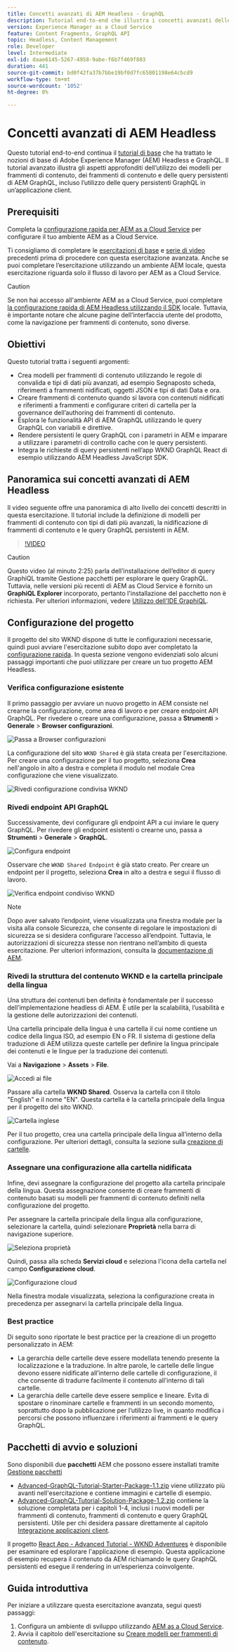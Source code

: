 ```yaml
---
title: Concetti avanzati di AEM Headless - GraphQL
description: Tutorial end-to-end che illustra i concetti avanzati delle API GraphQL di Adobe Experience Manager (AEM).
version: Experience Manager as a Cloud Service
feature: Content Fragments, GraphQL API
topic: Headless, Content Management
role: Developer
level: Intermediate
exl-id: daae6145-5267-4958-9abe-f6b7f469f803
duration: 441
source-git-commit: bd0f42fa37b7bbe19bf0d7fc65801198e64cbcd9
workflow-type: tm+mt
source-wordcount: '1052'
ht-degree: 0%

---
```


# Concetti avanzati di AEM Headless

Questo tutorial end-to-end continua il [tutorial di base](../multi-step/overview.md) che ha trattato le nozioni di base di Adobe Experience Manager (AEM) Headless e GraphQL. Il tutorial avanzato illustra gli aspetti approfonditi dell’utilizzo dei modelli per frammenti di contenuto, dei frammenti di contenuto e delle query persistenti di AEM GraphQL, incluso l’utilizzo delle query persistenti GraphQL in un’applicazione client.

## Prerequisiti

Completa la [configurazione rapida per AEM as a Cloud Service](../quick-setup/cloud-service.md) per configurare il tuo ambiente AEM as a Cloud Service.

Ti consigliamo di completare le [esercitazioni di base](../multi-step/overview.md) e [serie di video](../video-series/modeling-basics.md) precedenti prima di procedere con questa esercitazione avanzata. Anche se puoi completare l’esercitazione utilizzando un ambiente AEM locale, questa esercitazione riguarda solo il flusso di lavoro per AEM as a Cloud Service.

>[!CAUTION]
>
>Se non hai accesso all&#39;ambiente AEM as a Cloud Service, puoi completare [la configurazione rapida di AEM Headless utilizzando il SDK](https://experienceleague.adobe.com/docs/experience-manager-learn/getting-started-with-aem-headless/graphql/quick-setup/local-sdk.html) locale. Tuttavia, è importante notare che alcune pagine dell’interfaccia utente del prodotto, come la navigazione per frammenti di contenuto, sono diverse.



## Obiettivi

Questo tutorial tratta i seguenti argomenti:

* Crea modelli per frammenti di contenuto utilizzando le regole di convalida e tipi di dati più avanzati, ad esempio Segnaposto scheda, riferimenti a frammenti nidificati, oggetti JSON e tipi di dati Data e ora.
* Creare frammenti di contenuto quando si lavora con contenuti nidificati e riferimenti a frammenti e configurare criteri di cartella per la governance dell’authoring dei frammenti di contenuto.
* Esplora le funzionalità API di AEM GraphQL utilizzando le query GraphQL con variabili e direttive.
* Rendere persistenti le query GraphQL con i parametri in AEM e imparare a utilizzare i parametri di controllo cache con le query persistenti.
* Integra le richieste di query persistenti nell’app WKND GraphQL React di esempio utilizzando AEM Headless JavaScript SDK.

## Panoramica sui concetti avanzati di AEM Headless

Il video seguente offre una panoramica di alto livello dei concetti descritti in questa esercitazione. Il tutorial include la definizione di modelli per frammenti di contenuto con tipi di dati più avanzati, la nidificazione di frammenti di contenuto e le query GraphQL persistenti in AEM.

>[!VIDEO](https://video.tv.adobe.com/v/340035?quality=12&learn=on)

>[!CAUTION]
>
>Questo video (al minuto 2:25) parla dell’installazione dell’editor di query GraphiQL tramite Gestione pacchetti per esplorare le query GraphQL. Tuttavia, nelle versioni più recenti di AEM as Cloud Service è fornito un **GraphiQL Explorer** incorporato, pertanto l&#39;installazione del pacchetto non è richiesta. Per ulteriori informazioni, vedere [Utilizzo dell&#39;IDE GraphiQL](https://experienceleague.adobe.com/docs/experience-manager-cloud-service/content/headless/graphql-api/graphiql-ide.html).


## Configurazione del progetto

Il progetto del sito WKND dispone di tutte le configurazioni necessarie, quindi puoi avviare l&#39;esercitazione subito dopo aver completato la [configurazione rapida](../quick-setup/cloud-service.md). In questa sezione vengono evidenziati solo alcuni passaggi importanti che puoi utilizzare per creare un tuo progetto AEM Headless.


### Verifica configurazione esistente

Il primo passaggio per avviare un nuovo progetto in AEM consiste nel crearne la configurazione, come area di lavoro e per creare endpoint API GraphQL. Per rivedere o creare una configurazione, passa a **Strumenti** > **Generale** > **Browser configurazioni**.

![Passa a Browser configurazioni](assets/overview/create-configuration.png)

La configurazione del sito `WKND Shared` è già stata creata per l&#39;esercitazione. Per creare una configurazione per il tuo progetto, seleziona **Crea** nell&#39;angolo in alto a destra e completa il modulo nel modale Crea configurazione che viene visualizzato.

![Rivedi configurazione condivisa WKND](assets/overview/review-wknd-shared-configuration.png)

### Rivedi endpoint API GraphQL

Successivamente, devi configurare gli endpoint API a cui inviare le query GraphQL. Per rivedere gli endpoint esistenti o crearne uno, passa a **Strumenti** > **Generale** > **GraphQL**.

![Configura endpoint](assets/overview/endpoints.png)

Osservare che `WKND Shared Endpoint` è già stato creato. Per creare un endpoint per il progetto, seleziona **Crea** in alto a destra e segui il flusso di lavoro.

![Verifica endpoint condiviso WKND](assets/overview/review-wknd-shared-endpoint.png)

>[!NOTE]
>
> Dopo aver salvato l’endpoint, viene visualizzata una finestra modale per la visita alla console Sicurezza, che consente di regolare le impostazioni di sicurezza se si desidera configurare l’accesso all’endpoint. Tuttavia, le autorizzazioni di sicurezza stesse non rientrano nell’ambito di questa esercitazione. Per ulteriori informazioni, consulta la [documentazione di AEM](https://experienceleague.adobe.com/docs/experience-manager-65/administering/security/security.html).

### Rivedi la struttura del contenuto WKND e la cartella principale della lingua

Una struttura dei contenuti ben definita è fondamentale per il successo dell’implementazione headless di AEM. È utile per la scalabilità, l’usabilità e la gestione delle autorizzazioni dei contenuti.

Una cartella principale della lingua è una cartella il cui nome contiene un codice della lingua ISO, ad esempio EN o FR. Il sistema di gestione della traduzione di AEM utilizza queste cartelle per definire la lingua principale dei contenuti e le lingue per la traduzione dei contenuti.

Vai a **Navigazione** > **Assets** > **File**.

![Accedi ai file](assets/overview/files.png)

Passare alla cartella **WKND Shared**. Osserva la cartella con il titolo &quot;English&quot; e il nome &quot;EN&quot;. Questa cartella è la cartella principale della lingua per il progetto del sito WKND.

![Cartella inglese](assets/overview/english.png)

Per il tuo progetto, crea una cartella principale della lingua all’interno della configurazione. Per ulteriori dettagli, consulta la sezione sulla [creazione di cartelle](/help/headless-tutorial/graphql/advanced-graphql/author-content-fragments.md#create-folders).

### Assegnare una configurazione alla cartella nidificata

Infine, devi assegnare la configurazione del progetto alla cartella principale della lingua. Questa assegnazione consente di creare frammenti di contenuto basati su modelli per frammenti di contenuto definiti nella configurazione del progetto.

Per assegnare la cartella principale della lingua alla configurazione, selezionare la cartella, quindi selezionare **Proprietà** nella barra di navigazione superiore.

![Seleziona proprietà](assets/overview/properties.png)

Quindi, passa alla scheda **Servizi cloud** e seleziona l&#39;icona della cartella nel campo **Configurazione cloud**.

![Configurazione cloud](assets/overview/cloud-conf.png)

Nella finestra modale visualizzata, seleziona la configurazione creata in precedenza per assegnarvi la cartella principale della lingua.

### Best practice

Di seguito sono riportate le best practice per la creazione di un progetto personalizzato in AEM:

* La gerarchia delle cartelle deve essere modellata tenendo presente la localizzazione e la traduzione. In altre parole, le cartelle delle lingue devono essere nidificate all’interno delle cartelle di configurazione, il che consente di tradurre facilmente il contenuto all’interno di tali cartelle.
* La gerarchia delle cartelle deve essere semplice e lineare. Evita di spostare o rinominare cartelle e frammenti in un secondo momento, soprattutto dopo la pubblicazione per l’utilizzo live, in quanto modifica i percorsi che possono influenzare i riferimenti ai frammenti e le query GraphQL.

## Pacchetti di avvio e soluzioni

Sono disponibili due **pacchetti** AEM che possono essere installati tramite [Gestione pacchetti](/help/headless-tutorial/graphql/advanced-graphql/author-content-fragments.md#sample-content)

* [Advanced-GraphQL-Tutorial-Starter-Package-1.1.zip](/help/headless-tutorial/graphql/advanced-graphql/assets/tutorial-files/Advanced-GraphQL-Tutorial-Starter-Package-1.1.zip) viene utilizzato più avanti nell&#39;esercitazione e contiene immagini e cartelle di esempio.
* [Advanced-GraphQL-Tutorial-Solution-Package-1.2.zip](/help/headless-tutorial/graphql/advanced-graphql/assets/tutorial-files/Advanced-GraphQL-Tutorial-Solution-Package-1.2.zip) contiene la soluzione completata per i capitoli 1-4, inclusi i nuovi modelli per frammenti di contenuto, frammenti di contenuto e query GraphQL persistenti. Utile per chi desidera passare direttamente al capitolo [Integrazione applicazioni client](/help/headless-tutorial/graphql/advanced-graphql/client-application-integration.md).


Il progetto [React App - Advanced Tutorial - WKND Adventures](https://github.com/adobe/aem-guides-wknd-graphql/blob/main/advanced-tutorial/README.md) è disponibile per esaminare ed esplorare l&#39;applicazione di esempio. Questa applicazione di esempio recupera il contenuto da AEM richiamando le query GraphQL persistenti ed esegue il rendering in un’esperienza coinvolgente.

## Guida introduttiva

Per iniziare a utilizzare questa esercitazione avanzata, segui questi passaggi:

1. Configura un ambiente di sviluppo utilizzando [AEM as a Cloud Service](../quick-setup/cloud-service.md).
1. Avvia il capitolo dell&#39;esercitazione su [Creare modelli per frammenti di contenuto](/help/headless-tutorial/graphql/advanced-graphql/create-content-fragment-models.md).
